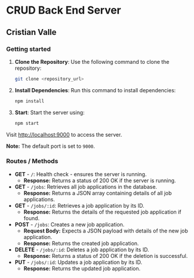 # CRUD Back End Server

## Cristian Valle


### Getting started

1. **Clone the Repository**: Use the following command to clone the repository:
   ```bash
   git clone <repository_url>
   ```

2. **Install Dependencies**: Run this command to install dependencies:
    ```bash
    npm install
   ```

3. **Start**: Start the server using:
    ```bash
    npm start
   ```

Visit [http://localhost:9000](http://localhost:9000) to access the server.

**Note:** The default port is set to `9000`.


### Routes / Methods

- **GET** - `/`: Health check - ensures the server is running.
    - **Response:** Returns a status of 200 OK if the server is running.
- **GET** - `/jobs`: Retrieves all job applications in the database.
    - **Response:** Returns a JSON array containing details of all job applications.
- **GET** - `/jobs/:id`: Retrieves a job application by its ID.
    - **Response:** Returns the details of the requested job application if found.
- **POST** - `/jobs`: Creates a new job application.
    - **Request Body:** Expects a JSON payload with details of the new job application.
    - **Response:** Returns the created job application.
- **DELETE** - `/jobs/:id`: Deletes a job application by its ID.
    - **Response:** Returns a status of 200 OK if the deletion is successful.
- **PUT** - `/jobs/:id`: Updates a job application by its ID.
    - **Response:** Returns the updated job application.
